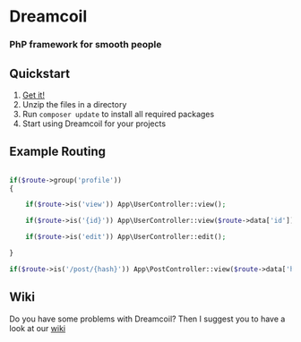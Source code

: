 # Dreamcoil
### PhP framework for smooth people
## Quickstart

1.  [Get it!](https://github.com/xolf/dreamcoil/archive/master.zip)
2.  Unzip the files in a directory
3.  Run `composer update` to install all required packages 
4.  Start using Dreamcoil for your projects

## Example Routing

```php

if($route->group('profile'))
{

    if($route->is('view')) App\UserController::view();

    if($route->is('{id}')) App\UserController::view($route->data['id']);

    if($route->is('edit')) App\UserController::edit();

}

if($route->is('/post/{hash}')) App\PostController::view($route->data['hash']);

```

## Wiki

Do you have some problems with Dreamcoil? 
Then I suggest you to have a look at our [wiki](https://github.com/xolf/dreamcoil/wiki)
